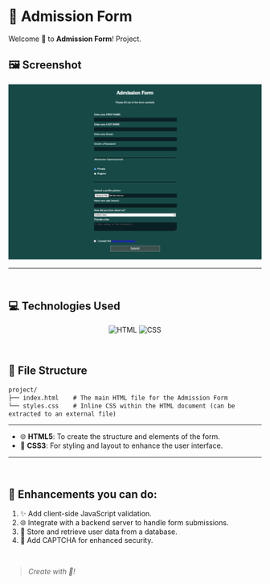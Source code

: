 #  📜   Admission Form
Welcome 🌷 to **Admission Form**! Project.

## 🖼️ Screenshot
<img src="Project Image.png">

---

<br>

## 💻 Technologies Used

<div align="center">

![HTML](https://img.shields.io/badge/html5%20-%23E34F26.svg?&style=for-the-badge&logo=html5&logoColor=white)
![CSS](https://img.shields.io/badge/css3%20-%231572B6.svg?&style=for-the-badge&logo=css3&logoColor=white)

</div>

<br>

## 📂 File Structure
```
project/
├── index.html    # The main HTML file for the Admission Form
└── styles.css    # Inline CSS within the HTML document (can be extracted to an external file)
```

---

- 🌐 **HTML5**: To create the structure and elements of the form.
- 🎨 **CSS3**: For styling and layout to enhance the user interface.

---

<br>


## 🚀 Enhancements you can do:
1. ✨ Add client-side JavaScript validation.
2. 🌐 Integrate with a backend server to handle form submissions.
3. 💾 Store and retrieve user data from a database.
4. 🔐 Add CAPTCHA for enhanced security.

<br>

> _Create with 🤍!_ 
